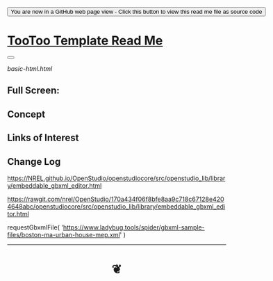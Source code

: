 <div><input type=button onclick="window.location.href='https://github.com/pushme-pullyou/pushme-pullyou.github.io/blob/master/tootoo-templates/README.md'";
value='You are now in a GitHub web page view - Click this button to view this read me file as source code' ></div>


<span style=display:none; >[You are now in a GitHub source code view - click this link to view Read Me file as a web page]( https://pushme-pullyou.github.io/#tootoo-templates/README.md "View file as a web page." ) </span>


# [TooToo Template Read Me]( #README.md )


<button><iframe style="display: none" src=https://pushme-pullyou.github.io/tootoo-templates/basic-html.html width=100% height=500px ></iframe></button>


_basic-html.html_

<span style="display: none" >Iframes are not viewable in GitHub source code view</span>

## Full Screen: []( .html )


## Concept


## Links of Interest


## Change Log

https://NREL.github.io/OpenStudio/openstudiocore/src/openstudio_lib/library/embeddable_gbxml_editor.html

https://rawgit.com/nrel/OpenStudio/170a434f06f8bfe8aa9c718c67128e4204648abc/openstudiocore/src/openstudio_lib/library/embeddable_gbxml_editor.html

requestGbxmlFile( 'https://www.ladybug.tools/spider/gbxml-sample-files/boston-ma-urban-house-mep.xml' )

***


# <center title="hello!" ><a href=javascript:window.scrollTo(0,0); style=text-decoration:none; > ❦ </a></center>

